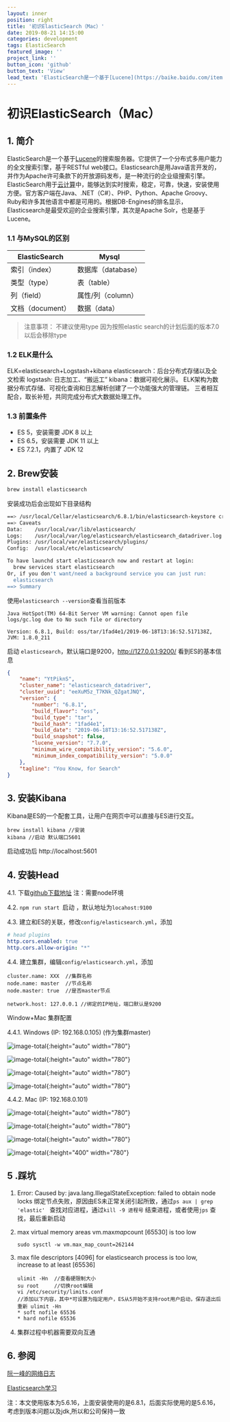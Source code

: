 ```yaml
---
layout: inner
position: right
title: '初识ElasticSearch（Mac）'
date: 2019-08-21 14:15:00
categories: development
tags: ElasticSearch
featured_image: ''
project_link: ''
button_icon: 'github'
button_text: 'View'
lead_text: 'ElasticSearch是一个基于[Lucene](https://baike.baidu.com/item/Lucene/6753302)的搜索服务器。它提供了一个分布式多用户能力的全文搜索引擎，基于RESTful web接口。Elasticsearch是用Java语言开发的，并作为Apache许可条款下的开放源码发布，是一种流行的企业级搜索引擎。'
---
```



# 初识ElasticSearch（Mac）

## 1. 简介

ElasticSearch是一个基于[Lucene](https://baike.baidu.com/item/Lucene/6753302)的搜索服务器。它提供了一个分布式多用户能力的全文搜索引擎，基于RESTful web接口。Elasticsearch是用Java语言开发的，并作为Apache许可条款下的开放源码发布，是一种流行的企业级搜索引擎。ElasticSearch用于[云计算](https://baike.baidu.com/item/云计算/9969353)中，能够达到实时搜索，稳定，可靠，快速，安装使用方便。官方客户端在Java、.NET（C#）、PHP、Python、Apache Groovy、Ruby和许多其他语言中都是可用的。根据DB-Engines的排名显示，Elasticsearch是最受欢迎的企业搜索引擎，其次是Apache Solr，也是基于Lucene。

### 1.1 与MySQL的区别

| ElasticSearch    | Mysql              |
| ---------------- | ------------------ |
| 索引（index）    | 数据库（database） |
| 类型（type）     | 表（table）        |
| 列（field）      | 属性/列（column）  |
| 文档（document） | 数据（data）       |

> 注意事项： 不建议使用type 因为按照elastic search的计划后面的版本7.0以后会移除type

### 1.2 ELK是什么

ELK=elasticsearch+Logstash+kibana 
elasticsearch：后台分布式存储以及全文检索 
logstash: 日志加工、“搬运工” 
kibana：数据可视化展示。 
ELK架构为数据分布式存储、可视化查询和日志解析创建了一个功能强大的管理链。 三者相互配合，取长补短，共同完成分布式大数据处理工作。

### 1.3 前置条件

- ES 5，安装需要 JDK 8 以上
- ES 6.5，安装需要 JDK 11 以上
- ES 7.2.1，内置了 JDK 12

## 2. Brew安装

```bash
brew install elasticsearch
```

安装成功后会出现如下目录结构

```bash
==> /usr/local/Cellar/elasticsearch/6.8.1/bin/elasticsearch-keystore create
==> Caveats
Data:    /usr/local/var/lib/elasticsearch/
Logs:    /usr/local/var/log/elasticsearch/elasticsearch_datadriver.log
Plugins: /usr/local/var/elasticsearch/plugins/
Config:  /usr/local/etc/elasticsearch/

To have launchd start elasticsearch now and restart at login:
  brew services start elasticsearch
Or, if you don't want/need a background service you can just run:
  elasticsearch
==> Summary
```

使用`elasticsearch --version`查看当前版本

```shell
Java HotSpot(TM) 64-Bit Server VM warning: Cannot open file logs/gc.log due to No such file or directory

Version: 6.8.1, Build: oss/tar/1fad4e1/2019-06-18T13:16:52.517138Z, JVM: 1.8.0_211
```

启动 `elasticsearch`，默认端口是9200，http://127.0.0.1:9200/ 看到ES的基本信息

```json
{
    "name": "YtPiknS",
    "cluster_name": "elasticsearch_datadriver",
    "cluster_uuid": "eeXuM5z_T7KNk_QZgatJNQ",
    "version": {
        "number": "6.8.1",
        "build_flavor": "oss",
        "build_type": "tar",
        "build_hash": "1fad4e1",
        "build_date": "2019-06-18T13:16:52.517138Z",
        "build_snapshot": false,
        "lucene_version": "7.7.0",
        "minimum_wire_compatibility_version": "5.6.0",
        "minimum_index_compatibility_version": "5.0.0"
    },
    "tagline": "You Know, for Search"
}
```

## 3. 安装Kibana

Kibana是ES的一个配套工具，让用户在网页中可以直接与ES进行交互。 

```shell
brew install kibana //安装
kibana //启动 默认端口5601
```

启动成功后 http://localhost:5601 

## 4. 安装Head

4.1.  下载[github下载地址](https://github.com/mobz/elasticsearch-head#running-with-built-in-server)  注：需要node环境

4.2.  `npm run start `启动 ，默认地址为`locahost:9100`

4.3.  建立和ES的关联，修改`config/elasticsearch.yml`，添加

```yaml
# head plugins
http.cors.enabled: true
http.cors.allow-origin: "*"
```

4.4. 建立集群，编辑`config/elasticsearch.yml`，添加

```shell
cluster.name: XXX  //集群名称
node.name: master  //节点名称
node.master: true  //是否master节点

network.host: 127.0.0.1 //绑定的IP地址，端口默认是9200
```

Window+Mac 集群配置

4.4.1. Windows (IP: 192.168.0.105) (作为集群master)

![image-total](/img/posts/es/windows_yml.jpg){:height="auto" width="780"}

![image-total](/img/posts/es/windows_logs.png){:height="auto" width="780"}

![image-total](/img/posts/es/windows.png){:height="auto" width="780"}

![image-total](/img/posts/es/windows_nodes.png){:height="auto" width="780"}

4.4.2. Mac (IP: 192.168.0.101) 

![image-total](/img/posts/es/mac_yml.png){:height="auto" width="780"}

![image-total](/img/posts/es/mac_logs.png){:height="auto" width="780"}

![image-total](/img/posts/es/mac.png){:height="auto" width="780"}

![image-total](/img/posts/es/mac_nodes.png){:height="400" width="780"}

## 5 .踩坑

1. Error: Caused by: java.lang.IllegalStateException: failed to obtain node locks
	绑定节点失败，原因由ES未正常关闭引起所致，通过`ps aux | grep 'elastic' ` 查找对应进程，通过`kill -9 进程号` 结束进程，或者使用`jps` 查找，最后重新启动

2. max virtual memory areas vm.max*map*count [65530] is too low

   ```shell
   sudo sysctl -w vm.max_map_count=262144
   ```

3. max file descriptors [4096] for elasticsearch process is too low, increase to at least [65536]

   ```shell
   ulimit -Hn  //查看硬限制大小
   su root     //切换root编辑
   vi /etc/security/limits.conf 
   //添加以下内容，其中*可设置为指定用户，ES从5开始不支持root用户启动，保存退出后重新 ulimit -Hn
   * soft nofile 65536
   * hard nofile 65536
   ```
4. 集群过程中机器需要双向互通

## 6.  参阅

[阮一峰的网络日志](http://www.ruanyifeng.com/blog/2017/08/elasticsearch.html)

[Elasticsearch学习](https://blog.csdn.net/makang110/article/details/80596017)

注：本文使用版本为5.6.16，上面安装使用的是6.8.1，后面实际使用的是5.6.16，考虑到版本问题以及jdk,所以和公司保持一致





